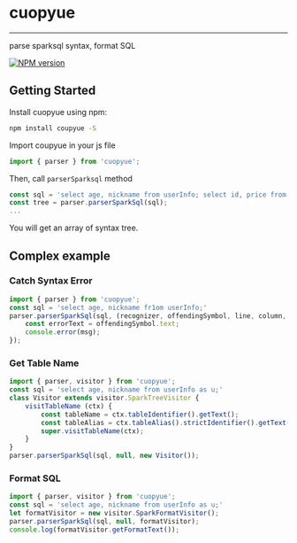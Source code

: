 # cuopyue
---
parse sparksql syntax, format SQL

[![NPM version][npm-image]][npm-url]

[npm-image]: https://img.shields.io/npm/v/cuopyue.svg?style=flat-square
[npm-url]: https://www.npmjs.com/package/cuopyue

## Getting Started

Install cuopyue using npm:

```bash
npm install coupyue -S
```

Import coupyue in your js file

```javascript
import { parser } from 'cuopyue';
```

Then, call `parserSparksql` method

```javascript
const sql = 'select age, nickname from userInfo; select id, price from payInfo;'
const tree = parser.parserSparkSql(sql);
...
```
You will get an array of syntax tree.

## Complex example

### Catch Syntax Error

```javascript
import { parser } from 'cuopyue';
const sql = 'select age, nickname fr1om userInfo;'
parser.parserSparkSql(sql, (recognizer, offendingSymbol, line, column, msg) => {
    const errorText = offendingSymbol.text;
    console.error(msg);
});
```

### Get Table Name

```javascript
import { parser, visitor } from 'cuopyue';
const sql = 'select age, nickname from userInfo as u;'
class Visitor extends visitor.SparkTreeVisitor {
    visitTableName (ctx) {
        const tableName = ctx.tableIdentifier().getText();
        const tableAlias = ctx.tableAlias().strictIdentifier().getText();
        super.visitTableName(ctx);
    }
}
parser.parserSparkSql(sql, null, new Visitor());
```

### Format SQL

```javascript
import { parser, visitor } from 'cuopyue';
const sql = 'select age, nickname from userInfo as u;'
let formatVisitor = new visitor.SparkFormatVisitor();
parser.parserSparkSql(sql, null, formatVisitor);
console.log(formatVisitor.getFormatText());
```

